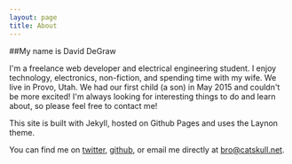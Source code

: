 ```yaml
---
layout: page
title: About
---
```

##My name is David DeGraw

I'm a freelance web developer and electrical engineering student. I enjoy technology, electronics, non-fiction, and spending time with my wife. We live in Provo, Utah. We had our first child (a son) in May 2015 and couldn't be more excited! I'm always looking for interesting things to do and learn about, so please feel free to contact me!

This site is built with Jekyll, hosted on Github Pages and uses the Laynon theme.

You can find me on [twitter](http://twitter.com/davidwdegraw), [github](http://github.com/catskull), or email me directly at <bro@catskull.net>.
